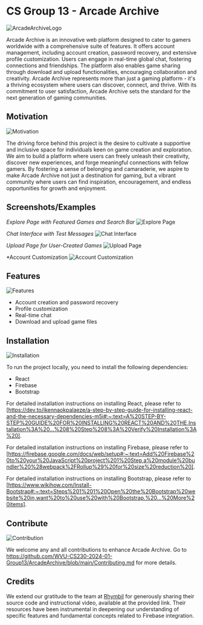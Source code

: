 # CS Group 13 - Arcade Archive 
![ArcadeArchiveLogo](https://github.com/WVU-CS230-2024-01-Group13/ArcadeArchive/assets/143005488/5053f8c3-5203-4055-a0d0-da329b47dbee)

Arcade Archive is an innovative web platform designed to cater to gamers worldwide with a comprehensive suite of features. It offers account management, including account creation, password recovery, and extensive profile customization. Users can engage in real-time global chat, fostering connections and friendships. The platform also enables game sharing through download and upload functionalities, encouraging collaboration and creativity.
Arcade Archive represents more than just a gaming platform - it's a thriving ecosystem where users can discover, connect, and thrive. With its commitment to user satisfaction, Arcade Archive sets the standard for the next generation of gaming communities.

## Motivation 
![Motivation](https://th.bing.com/th/id/OIP.M9xjE4cF58gFtM4234rQnAHaE8?w=247&h=180&c=7&r=0&o=5&pid=1.7)

The driving force behind this project is the desire to cultivate a supportive and inclusive space for individuals keen on game creation and exploration. We aim to build a platform where users can freely unleash their creativity, discover new experiences, and forge meaningful connections with fellow gamers. By fostering a sense of belonging and camaraderie, we aspire to make Arcade Archive not just a destination for gaming, but a vibrant community where users can find inspiration, encouragement, and endless opportunities for growth and enjoyment.

## Screenshots/Examples
*Explore Page with Featured Games and Search Bar*
![Explore Page](https://github.com/WVU-CS230-2024-01-Group13/ArcadeArchive/assets/143005488/3f72dc00-dd90-4a1b-a2c0-9362f9b05ba7)

*Chat Interface with Test Messages*
![Chat Interface](https://github.com/WVU-CS230-2024-01-Group13/ArcadeArchive/assets/143005488/87af9f53-02a0-494d-8c31-95c4b5d8bd84)

*Upload Page for User-Created Games*
![Upload Page](https://github.com/WVU-CS230-2024-01-Group13/ArcadeArchive/assets/143005488/d516bc97-0935-4374-bb89-5dcf926dc330)


*Account Customization
![Account Customization]()

## Features
![Features](https://th.bing.com/th/id/OIP.HIK1-6mKNScdCtBxdYG9FgHaHa?w=225&h=220&c=7&r=0&o=5&pid=1.7)

- Account creation and password recovery
- Profile customization
- Real-time chat
- Download and upload game files

## Installation 
![Installation](https://th.bing.com/th/id/OIP.aLBmjZB5X8B07xFL_OFSWQHaEG?w=299&h=180&c=7&r=0&o=5&pid=1.7)

To run the project locally, you need to install the following dependencies:
- React
- Firebase
- Bootstrap

For detailed installation instructions on installing React, please refer to [https://dev.to/ikennaokpalaeze/a-step-by-step-guide-for-installing-react-and-the-necessary-dependencies-m5i#:~:text=A%20STEP-BY-STEP%20GUIDE%20FOR%20INSTALLING%20REACT%20AND%20THE,Installation%3A%20...%208%20Step%208%3A%20Verify%20Installation%3A%20].

For detailed installation instructions on installing Firebase, please refer to [https://firebase.google.com/docs/web/setup#:~:text=Add%20Firebase%20to%20your%20JavaScript%20project%201%20Step,a%20module%20bundler%20%28webpack%2FRollup%29%20for%20size%20reduction%20].

For detailed installation instructions on installing Bootstrap, please refer to [https://www.wikihow.com/Install-Bootstrap#:~:text=Steps%201%201%20Open%20the%20Bootstrap%20website%20in,want%20to%20use%20with%20Bootstrap.%20...%20More%20items].

## Contribute 
![Contribution](https://th.bing.com/th/id/OIP.gL4pikLRmCMxS9qxjczoQwHaD3?w=330&h=180&c=7&r=0&o=5&pid=1.7)

We welcome any and all contributions to enhance Arcade Archive. Go to https://github.com/WVU-CS230-2024-01-Group13/ArcadeArchive/blob/main/Contributing.md for more details.


## Credits
We extend our gratitude to the team at [Rhymbil](https://rhymbil.netlify.app/) for generously sharing their source code and instructional video, available at the provided link. Their resources have been instrumental in deepening our understanding of specific features and fundamental concepts related to Firebase integration.
